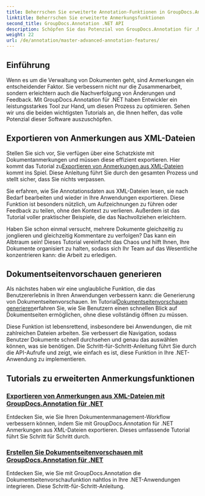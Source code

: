 ```yaml
---
title: Beherrschen Sie erweiterte Annotation-Funktionen in GroupDocs.Annotation für .NET
linktitle: Beherrschen Sie erweiterte Anmerkungsfunktionen
second_title: GroupDocs.Annotation .NET API
description: Schöpfen Sie das Potenzial von GroupDocs.Annotation für .NET mit Tutorials zum Exportieren von XML-Anmerkungen und Generieren von Dokumentseitenvorschauen.
weight: 22
url: /de/annotation/master-advanced-annotation-features/
---
```

## Einführung

Wenn es um die Verwaltung von Dokumenten geht, sind Anmerkungen ein entscheidender Faktor. Sie verbessern nicht nur die Zusammenarbeit, sondern erleichtern auch die Nachverfolgung von Änderungen und Feedback. Mit GroupDocs.Annotation für .NET haben Entwickler ein leistungsstarkes Tool zur Hand, um diesen Prozess zu optimieren. Sehen wir uns die beiden wichtigsten Tutorials an, die Ihnen helfen, das volle Potenzial dieser Software auszuschöpfen.

## Exportieren von Anmerkungen aus XML-Dateien

 Stellen Sie sich vor, Sie verfügen über eine Schatzkiste mit Dokumentanmerkungen und müssen diese effizient exportieren. Hier kommt das Tutorial zu[Exportieren von Anmerkungen aus XML-Dateien](./export-annotations-from-xml-file/) kommt ins Spiel. Diese Anleitung führt Sie durch den gesamten Prozess und stellt sicher, dass Sie nichts verpassen. 

Sie erfahren, wie Sie Annotationsdaten aus XML-Dateien lesen, sie nach Bedarf bearbeiten und wieder in Ihre Anwendungen exportieren. Diese Funktion ist besonders nützlich, um Aufzeichnungen zu führen oder Feedback zu teilen, ohne den Kontext zu verlieren. Außerdem ist das Tutorial voller praktischer Beispiele, die das Nachvollziehen erleichtern. 

Haben Sie schon einmal versucht, mehrere Dokumente gleichzeitig zu jonglieren und gleichzeitig Kommentare zu verfolgen? Das kann ein Albtraum sein! Dieses Tutorial vereinfacht das Chaos und hilft Ihnen, Ihre Dokumente organisiert zu halten, sodass sich Ihr Team auf das Wesentliche konzentrieren kann: die Arbeit zu erledigen.

## Dokumentseitenvorschauen generieren

 Als nächstes haben wir eine unglaubliche Funktion, die das Benutzererlebnis in Ihren Anwendungen verbessern kann: die Generierung von Dokumentseitenvorschauen. Im Tutorial[Dokumentseitenvorschauen generieren](./generate-document-page-previews/)erfahren Sie, wie Sie Benutzern einen schnellen Blick auf Dokumentseiten ermöglichen, ohne diese vollständig öffnen zu müssen.

Diese Funktion ist lebensrettend, insbesondere bei Anwendungen, die mit zahlreichen Dateien arbeiten. Sie verbessert die Navigation, sodass Benutzer Dokumente schnell durchsehen und genau das auswählen können, was sie benötigen. Die Schritt-für-Schritt-Anleitung führt Sie durch die API-Aufrufe und zeigt, wie einfach es ist, diese Funktion in Ihre .NET-Anwendung zu implementieren. 

## Tutorials zu erweiterten Anmerkungsfunktionen
### [Exportieren von Anmerkungen aus XML-Dateien mit GroupDocs.Annotation für .NET](./export-annotations-from-xml-file/)
Entdecken Sie, wie Sie Ihren Dokumentenmanagement-Workflow verbessern können, indem Sie mit GroupDocs.Annotation für .NET Anmerkungen aus XML-Dateien exportieren. Dieses umfassende Tutorial führt Sie Schritt für Schritt durch.
### [Erstellen Sie Dokumentseitenvorschauen mit GroupDocs.Annotation für .NET](./generate-document-page-previews/)
Entdecken Sie, wie Sie mit GroupDocs.Annotation die Dokumentseitenvorschaufunktion nahtlos in Ihre .NET-Anwendungen integrieren. Diese Schritt-für-Schritt-Anleitung.